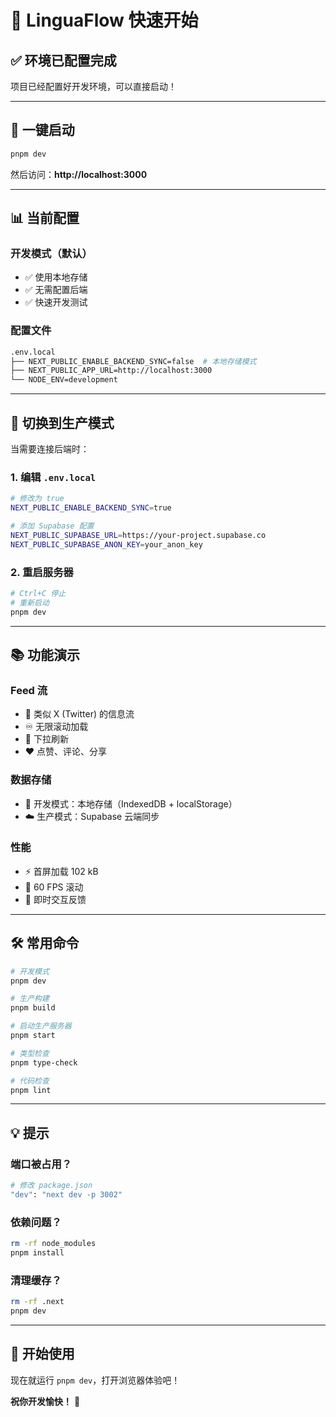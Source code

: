 # 🚀 LinguaFlow 快速开始

## ✅ 环境已配置完成

项目已经配置好开发环境，可以直接启动！

---

## 🎯 一键启动

```bash
pnpm dev
```

然后访问：**http://localhost:3000**

---

## 📊 当前配置

### 开发模式（默认）
- ✅ 使用本地存储
- ✅ 无需配置后端
- ✅ 快速开发测试

### 配置文件
```bash
.env.local
├── NEXT_PUBLIC_ENABLE_BACKEND_SYNC=false  # 本地存储模式
├── NEXT_PUBLIC_APP_URL=http://localhost:3000
└── NODE_ENV=development
```

---

## 🔄 切换到生产模式

当需要连接后端时：

### 1. 编辑 `.env.local`

```bash
# 修改为 true
NEXT_PUBLIC_ENABLE_BACKEND_SYNC=true

# 添加 Supabase 配置
NEXT_PUBLIC_SUPABASE_URL=https://your-project.supabase.co
NEXT_PUBLIC_SUPABASE_ANON_KEY=your_anon_key
```

### 2. 重启服务器

```bash
# Ctrl+C 停止
# 重新启动
pnpm dev
```

---

## 📚 功能演示

### Feed 流
- 📱 类似 X (Twitter) 的信息流
- ♾️ 无限滚动加载
- 🔄 下拉刷新
- ❤️ 点赞、评论、分享

### 数据存储
- 💾 开发模式：本地存储（IndexedDB + localStorage）
- ☁️ 生产模式：Supabase 云端同步

### 性能
- ⚡ 首屏加载 102 kB
- 🚀 60 FPS 滚动
- 💨 即时交互反馈

---

## 🛠️ 常用命令

```bash
# 开发模式
pnpm dev

# 生产构建
pnpm build

# 启动生产服务器
pnpm start

# 类型检查
pnpm type-check

# 代码检查
pnpm lint
```

---

## 💡 提示

### 端口被占用？
```bash
# 修改 package.json
"dev": "next dev -p 3002"
```

### 依赖问题？
```bash
rm -rf node_modules
pnpm install
```

### 清理缓存？
```bash
rm -rf .next
pnpm dev
```

---

## 🎉 开始使用

现在就运行 `pnpm dev`，打开浏览器体验吧！

**祝你开发愉快！** 🚀
